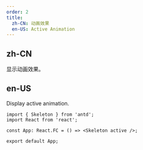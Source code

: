 ```yaml
---
order: 2
title:
  zh-CN: 动画效果
  en-US: Active Animation
---
```


## zh-CN

显示动画效果。

## en-US

Display active animation.

```tsx
import { Skeleton } from 'antd';
import React from 'react';

const App: React.FC = () => <Skeleton active />;

export default App;
```
